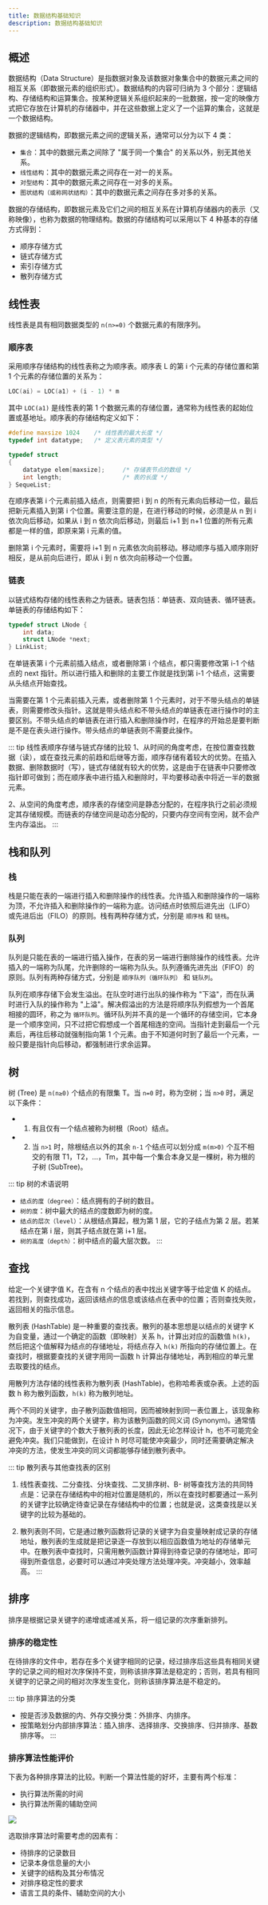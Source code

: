 ```yaml
---
title: 数据结构基础知识
description: 数据结构基础知识
---
```


## 概述

数据结构（Data Structure）是指数据对象及该数据对象集合中的数据元素之间的相互关系（即数据元素的组织形式）。数据结构的内容可归纳为 3 个部分：逻辑结构、存储结构和运算集合。按某种逻辑关系组织起来的一批数据，按一定的映像方式把它存放在计算机的存储器中，并在这些数据上定义了一个运算的集合，这就是一个数据结构。

数据的逻辑结构，即数据元素之间的逻辑关系，通常可以分为以下 4 类：

- `集合`：其中的数据元素之间除了 "属于同一个集合" 的关系以外，别无其他关系。
- `线性结构`：其中的数据元素之间存在一对一的关系。
- `对型结构`：其中的数据元素之间存在一对多的关系。
- `图状结构（或称网状结构）`：其中的数据元素之间存在多对多的关系。

数据的存储结构，即数据元素及它们之间的相互关系在计算机存储器内的表示（又称映像），也称为数据的物理结构。数据的存储结构可以采用以下 4 种基本的存储方式得到：

- 顺序存储方式
- 链式存储方式
- 索引存储方式
- 散列存储方式

## 线性表

线性表是具有相同数据类型的 `n(n>=0)` 个数据元素的有限序列。

### 顺序表

采用顺序存储结构的线性表称之为顺序表。顺序表 L 的第 i 个元素的存储位置和第 1 个元素的存储位置的关系为：

``` cpp
LOC(ai) = LOC(a1) + (i - 1) * m
```

其中 `LOC(a1)` 是线性表的第 1 个数据元素的存储位置，通常称为线性表的起始位置或基地址。顺序表的存储结构定义如下：

``` cpp
#define maxsize 1024    /* 线性表的最大长度 */
typedef int datatype;   /* 定义表元素的类型 */

typedef struct
{
    datatype elem[maxsize];     /* 存储表节点的数组 */
    int length;                 /* 表的长度 */
} SequeList;
```

在顺序表第 i 个元素前插入结点，则需要把 i 到 n 的所有元素向后移动一位，最后把新元素插入到第 i 个位置。需要注意的是，在进行移动的时候，必须是从 n 到 i 依次向后移动，如果从 i 到 n 依次向后移动，则最后 i+1 到 n+1 位置的所有元素都是一样的值，即原来第 i 元素的值。

删除第 i 个元素时，需要将 i+1 到 n 元素依次向前移动。移动顺序与插入顺序刚好相反，是从前向后进行，即从 i 到 n 依次向前移动一个位置。

### 链表

以链式结构存储的线性表称之为链表。链表包括：单链表、双向链表、循环链表。单链表的存储结构如下：

``` cpp
typedef struct LNode {
    int data;
    struct LNode *next;
} LinkList;
```

在单链表第 i 个元素前插入结点，或者删除第 i 个结点，都只需要修改第 i-1 个结点的 next 指针。所以进行插入和删除的主要工作就是找到第 i-1 个结点，这需要从头结点开始查找。

当需要在第 1 个元素前插入元素，或者删除第 1 个元素时，对于不带头结点的单链表，则需要修改头指针。这就是带头结点和不带头结点的单链表在进行操作时的主要区别。不带头结点的单链表在进行插入和删除操作时，在程序的开始总是要判断是不是在表头进行操作。带头结点的单链表则不需要此操作。

::: tip 线性表顺序存储与链式存储的比较
1、从时间的角度考虑，在按位置查找数据（读），或在查找元素的前趋和后继等方面，顺序存储有着较大的优势。在插入数据、删除数据时（写），链式存储就有较大的优势，这是由于在链表中只要修改指针即可做到；而在顺序表中进行插入和删除时，平均要移动表中将近一半的数据元素。

2、从空间的角度考虑，顺序表的存储空间是静态分配的，在程序执行之前必须规定其存储规模。而链表的存储空间是动态分配的，只要内存空间有空闲，就不会产生内存溢出。
:::

## 栈和队列

### 栈

栈是只能在表的一端进行插入和删除操作的线性表。允许插入和删除操作的一端称为顶，不允许插入和删除操作的一端称为底。访问结点时依照后进先出（LIFO）或先进后出（FILO）的原则。栈有两种存储方式，分别是 `顺序栈` 和 `链栈`。

### 队列

队列是只能在表的一端进行插入操作，在表的另一端进行删除操作的线性表。允许插入的一端称为队尾，允许删除的一端称为队头。队列遵循先进先出（FIFO）的原则。队列有两种存储方式，分别是 `顺序队列（循环队列）` 和 `链队列`。

队列在顺序存储下会发生溢出。在队空时进行出队的操作称为 "下溢"，而在队满时进行入队的操作称为 "上溢"。解决假溢出的方法是将顺序队列假想为一个首尾相接的圆环，称之为 `循环队列`。循环队列并不真的是一个循环的存储空间，它本身是一个顺序空间，只不过把它假想成一个首尾相连的空间。当指针走到最后一个元素后，再往后移动就强制指向第 1 个元素。由于不知道何时到了最后一个元素，一般只要是指针向后移动，都强制进行求余运算。

## 树

树 (Tree) 是 `n(n≥0)` 个结点的有限集 T。当 `n=0` 时，称为空树；当 `n>0` 时，满足以下条件：

- 1. 有且仅有一个结点被称为树根（Root）结点。
- 2. 当 `n>1` 时，除根结点以外的其余 `n-1` 个结点可以划分成 `m(m>0)` 个互不相交的有限 T1，T2，...，Tm，其中每一个集合本身又是一棵树，称为根的子树 (SubTree)。

::: tip 树的术语说明
- `结点的度（degree）`：结点拥有的子树的数目。
- `树的度`：树中最大的结点的度数即为树的度。
- `结点的层次（level）`：从根结点算起，根为第 1 层，它的子结点为第 2 层。若某结点在第 i 层，则其子结点就在第 i+1 层。
- `树的高度（depth）`：树中结点的最大层次数。
:::

## 查找

给定一个关键字值 K，在含有 n 个结点的表中找出关键字等于给定值 K 的结点。若找到，则查找成功，返回该结点的信息或该结点在表中的位置；否则查找失败，返回相关的指示信息。

散列表 (HashTable) 是一种重要的查找表。散列的基本思想是以结点的关键字 K 为自变量，通过一个确定的函数（即映射）关系 h，计算出对应的函数值 `h(k)`，然后把这个值解释为结点的存储地址，将结点存入 `h(k)` 所指向的存储位置上。在查找时，根据要查找的关键字用同一函数 h 计算出存储地址，再到相应的单元里去取要找的结点。

用散列方法存储的线性表称为散列表 (HashTable)，也称哈希表或杂表。上述的函数 h 称为散列函数，`h(k)` 称为散列地址。

两个不同的关键字，由子散列函数值相同，因而被映射到同一表位置上，该现象称为冲突。发生冲突的两个关键字，称为该散列函数的同义词 (Synonym)。通常情况下，由于关键字的个数大于散列表的长度，因此无论怎样设计 h，也不可能完全避免冲突。我们只能做到，在设计 h 时尽可能使冲突最少，同时还需要确定解决冲突的方法，使发生冲突的同义词都能够存储到散列表中。

::: tip 散列表与其他查找表的区别
1. 线性表查找、二分查找、分块查找、二叉排序树、B- 树等查找方法的共同特点是：记录在存储结构中的相对位置是随机的，所以在查找时都要通过一系列的关键字比较确定待查记录在存储结构中的位置；也就是说，这类查找是以关键字的比较为基础的。
          
2. 散列表则不同，它是通过散列函数将记录的关键字为自变量映射成记录的存储地址，散列表的生成就是把记录逐一存放到以相应函数值为地址的存储单元中。在散列表中查找时，只需用散列函数计算得到待查记录的存储地址，即可得到所查信息，必要时可以通过冲突处理方法处理冲突。冲突越小，效率越高。
:::

## 排序

排序是根据记录关键字的递增或递减关系，将一组记录的次序重新排列。

### 排序的稳定性

在待排序的文件中，若存在多个关键字相同的记录，经过排序后这些具有相同关键字的记录之间的相对次序保持不变，则称该排序算法是稳定的；否则，若具有相同关键字的记录之间的相对次序发生变化，则称该排序算法是不稳定的。

::: tip 排序算法的分类
- 按是否涉及数据的内、外存交换分类：外排序、内排序。
- 按策略划分内部排序算法：插入排序、选择排序、交换排序、归并排序、基数排序等。
:::

### 排序算法性能评价

下表为各种排序算法的比较。判断一个算法性能的好坏，主要有两个标准：

- 执行算法所需的时间
- 执行算法所需的辅助空间

![](../../../assets/2023/08/algorithm-order.png)

选取排序算法时需要考虑的因素有：

- 待排序的记录数目
- 记录本身信息量的大小
- 关键字的结构及其分布情况
- 对排序稳定性的要求
- 语言工具的条件、辅助空间的大小
